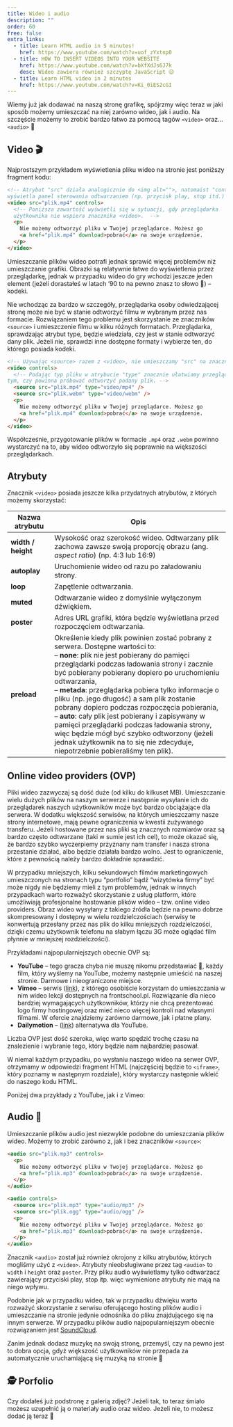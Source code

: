 ```yaml
---
title: Wideo i audio
description: ""
order: 60
free: false
extra_links:
  - title: Learn HTML audio in 5 minutes!
    href: https://www.youtube.com/watch?v=uof_zYxtnp0
  - title: HOW TO INSERT VIDEOS INTO YOUR WEBSITE
    href: https://www.youtube.com/watch?v=bXfXdJs6J7k
    desc: Wideo zawiera również szczyptę JavaScript 😉
  - title: Learn HTML video in 2 minutes
    href: https://www.youtube.com/watch?v=Ki_0iES2cGI
---
```


<script>
	import Vimeo from "$lib/components/video/Vimeo.svelte";
</script>

Wiemy już jak dodawać na naszą stronę grafikę, spójrzmy więc teraz w jaki sposób możemy umieszczać na niej zarówno wideo, jak i audio. Na szczęście możemy to zrobić bardzo łatwo za pomocą tagów `<video>` oraz… `<audio>` 🙂

## Video 🎬

Najprostszym przykładem wyświetlenia pliku wideo na stronie jest poniższy fragment kodu:

```html
<!-- Atrybut "src" działa analogicznie do <img alt="">, natomaist "controls" 
wyświetla panel sterowania odtwarzaniem (np. przycisk play, stop itd.) -->
<video src="plik.mp4" controls>
  <!-- Poniższa zawartość wyświetli się w sytuacji, gdy przeglądarka 
  użytkownika nie wspiera znacznika <video>.  -->
  <p>
    Nie możemy odtworzyć pliku w Twojej przeglądarce. Możesz go
    <a href="plik.mp4" download>pobrać</a> na swoje urządzenie.
  </p>
</video>
```

Umieszczanie plików wideo potrafi jednak sprawić więcej problemów niż umieszczanie grafiki. Obrazki są relatywnie łatwe do wyświetlenia przez przeglądarkę, jednak w przypadku wideo do gry wchodzi jeszcze jeden element (jeżeli dorastałeś w latach ’90 to na pewno znasz to słowo 🙂) – kodeki.

Nie wchodząc za bardzo w szczegóły, przeglądarka osoby odwiedzającej stronę może nie być w stanie odtworzyć filmu w wybranym przez nas formacie. Rozwiązaniem tego problemu jest skorzystanie ze znaczników `<source>` i umieszczenie filmu w kilku różnych formatach. Przeglądarka, sprawdzając atrybut type, będzie wiedziała, czy jest w stanie odtworzyć dany plik. Jeżeli nie, sprawdzi inne dostępne formaty i wybierze ten, do którego posiada kodeki.

```html
<!-- Używając <source> razem z <video>, nie umieszczamy "src" na znaczniku video -->
<video controls>
  <!-- Podając typ pliku w atrybucie "type" znacznie ułatwiamy przeglądarce podjęcie właściwej decyzji o
tym, czy powinna próbować odtworzyć podany plik. -->
  <source src="plik.mp4" type="video/mp4" />
  <source src="plik.webm" type="video/webm" />
  <p>
    Nie możemy odtworzyć pliku w Twojej przeglądarce. Możesz go
    <a href="plik.mp4" download>pobrać</a> na swoje urządzenie.
  </p>
</video>
```

Współcześnie, przygotowanie plików w formacie `.mp4` oraz `.webm` powinno wystarczyć na to, aby wideo odtworzyło się poprawnie na większości przeglądarkach.

## Atrybuty

Znacznik `<video>` posiada jeszcze kilka przydatnych atrybutów, z których możemy skorzystać:

<table>
  <thead>
    <tr>
      <th width="20%">Nazwa atrybutu</th>
      <th>Opis</th>
    </tr>
  </thead>
  <tbody>
    <tr>
      <td><strong>width / height</strong></td>
      <td>
        Wysokość oraz szerokość wideo. Odtwarzany plik zachowa zawsze swoją
        proporcję obrazu (ang. <em>aspect ratio</em>) (np. 4:3 lub 16:9)
      </td>
    </tr>
    <tr>
      <td><strong>autoplay</strong></td>
      <td>Uruchomienie wideo od razu po załadowaniu strony.</td>
    </tr>
    <tr>
      <td><strong>loop</strong></td>
      <td>Zapętlenie odtwarzania.</td>
    </tr>
    <tr>
      <td><strong>muted</strong></td>
      <td>Odtwarzanie wideo z domyślnie wyłączonym dźwiękiem.</td>
    </tr>
    <tr>
      <td><strong>poster</strong></td>
      <td>
        Adres URL grafiki, która będzie wyświetlana przed rozpoczęciem
        odtwarzania.
      </td>
    </tr>
    <tr>
      <td><strong>preload</strong></td>
      <td>
        Określenie kiedy plik powinien zostać pobrany z serwera. Dostępne
        wartości to:<br />– <strong>none</strong>: plik nie jest pobierany do
        pamięci przeglądarki podczas ładowania strony i zacznie być pobierany
        pobierany dopiero po uruchomieniu odtwarzania,<br />–
        <strong>metada</strong>: przeglądarka pobiera tylko informacje o pliku
        (np. jego długość) a sam plik zostanie pobrany dopiero podczas
        rozpoczęcia pobierania,<br />– <strong>auto</strong>: cały plik jest
        pobierany i zapisywany w pamięci przeglądarki podczas ładowania strony,
        więc będzie mógł być szybko odtworzony (jeżeli jednak użytkownik na to
        się nie zdecyduje, niepotrzebnie pobieraliśmy ten plik).
      </td>
    </tr>
  </tbody>
</table>

## Online video providers (OVP)

Pliki wideo zazwyczaj są dość duże (od kilku do kilkuset MB). Umieszczanie wielu dużych plików na naszym serwerze i następnie wysyłanie ich do przeglądarek naszych użytkowników może być bardzo obciążające dla serwera. W dodatku większość serwisów, na których umieszczamy nasze strony internetowe, mają pewne ograniczenia w kwestii zużywanego transferu. Jeżeli hostowane przez nas pliki są znacznych rozmiarów oraz są bardzo często odtwarzane (taki w sumie jest ich cel), to może okazać się, że bardzo szybko wyczerpiemy przyznany nam transfer i nasza strona przestanie działać, albo będzie działała bardzo wolno. Jest to ograniczenie, które z pewnością należy bardzo dokładnie sprawdzić.

W przypadku mniejszych, kilku sekundowych filmów marketingowych umieszczonych na stronach typu “portfolio” bądź “wizytówka firmy” być może nigdy nie będziemy mieli z tym problemów, jednak w innych przypadkach warto rozważyć skorzystanie z usług platform, które umożliwiają profesjonalne hostowanie plików wideo – tzw. online video providers. Obraz wideo wysyłany z takiego źródła będzie na pewno dobrze skompresowany i dostępny w wielu rozdzielczościach (serwisy te konwertują przesłany przez nas plik do kilku mniejszych rozdzielczości, dzięki czemu użytkownik telefonu na słabym łączu 3G może oglądać film płynnie w mniejszej rozdzielczości).

Przykładami najpopularniejszych obecnie OVP są:

- **YouTube** – tego gracza chyba nie muszę nikomu przedstawiać 🙂, każdy film, który wyślemy na YouTube, możemy następnie umieścić na naszej stronie. Darmowe i nieograniczone miejsce.
- **Vimeo** – serwis ([link](https://vimeo.com/)), z którego osobiście korzystam do umieszczania w nim wideo lekcji dostępnych na frontschool.pl. Rozwiązanie dla nieco bardziej wymagających użytkowników, którzy nie chcą prezentować logo firmy hostingowej oraz mieć nieco więcej kontroli nad własnymi filmami. W ofercie znajdziemy zarówno darmowe, jak i płatne plany.
- **Dailymotion** – ([link](www.dailymotion.com)) alternatywa dla YouTube.

Liczba OVP jest dość szeroka, więc warto spędzić trochę czasu na znalezienie i wybranie tego, który będzie nam najbardziej pasował.

W niemal każdym przypadku, po wysłaniu naszego wideo na serwer OVP, otrzymamy w odpowiedzi fragment HTML (najczęściej będzie to `<iframe>`, który poznamy w następnym rozdziale), który wystarczy następnie wkleić do naszego kodu HTML.

Poniżej dwa przykłady z YouTube, jak i z Vimeo:

<Vimeo id="872088364" h="8333ccf98b" />

## Audio 🎵

Umieszczanie plików audio jest niezwykle podobne do umieszczania plików wideo. Możemy to zrobić zarówno z, jak i bez znaczników `<source>`:

```html
<audio src="plik.mp3" controls>
  <p>
    Nie możemy odtworzyć pliku w Twojej przeglądarce. Możesz go
    <a href="plik.mp3" download>pobrać</a> na swoje urządzenie.
  </p>
</audio>

<audio controls>
  <source src="plik.mp3" type="audio/mp3" />
  <source src="plik.ogg" type="audio/ogg" />
  <p>
    Nie możemy odtworzyć pliku w Twojej przeglądarce. Możesz go
    <a href="plik.mp3" download>pobrać</a> na swoje urządzenie.
  </p>
</audio>
```

Znacznik `<audio>` został już również okrojony z kilku atrybutów, których mogliśmy użyć z `<video>`. Atrybuty nieobsługiwane przez tag `<audio>` to `width` i `height` oraz `poster`. Przy pliku audio wyświetlamy tylko odtwarzacz zawierający przyciski play, stop itp. więc wymienione atrybuty nie mają na niego wpływu.

Podobnie jak w przypadku wideo, tak w przypadku dźwięku warto rozważyć skorzystanie z serwisu oferującego hosting plików audio i umieszczanie na stronie jedynie odnośnika do pliku znajdującego się na innym serwerze. W przypadku plików audio najpopularniejszym obecnie rozwiązaniem jest [SoundCloud](https://soundcloud.com/).

Zanim jednak dodasz muzykę na swoją stronę, przemyśl, czy na pewno jest to dobra opcja, gdyż większość użytkowników nie przepada za automatycznie uruchamiającą się muzyką na stronie 🙂

## 🕵️ Porfolio

Czy dodałeś już podstronę z galerią zdjęć? Jeżeli tak, to teraz śmiało możesz uzupełnić ją o materiały audio oraz wideo. Jeżeli nie, to możesz dodać ją teraz 🙂
